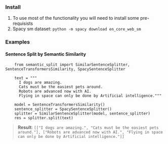 ### Install

1. To use most of the functionality you will need to install some pre-requisists
2. Spacy sm dataset: `python -m spacy download en_core_web_sm`

### Examples

#### Sentence Split by Semantic Similarity

```
    from semantic_split import SimilarSentenceSplitter, SentenceTransformersSimilarity, SpacySentenceSplitter

    text = """
      I dogs are amazing.
      Cats must be the easiest pets around.
      Robots are advanced now with AI.
      Flying in space can only be done by Artificial intelligence."""

    model = SentenceTransformersSimilarity()
    sentence_splitter = SpacySentenceSplitter()
    splitter = SimilarSentenceSplitter(model, sentence_splitter)
    res = splitter.split(text)
```

> **Result**: `[["I dogs are amazing.", "Cats must be the easiest pets around."], ["Robots are advanced now with AI.", "Flying in space can only be done by Artificial intelligence."]]`
